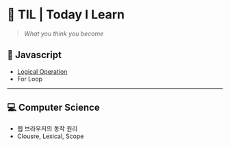 # 🌱 TIL | Today I Learn

>*What you think you become*


## 📌 Javascript
* <a href ="https://github.com/BongsikB/BongsikB.github.io/blob/bf12c76e3adf1502f8ec6e7f80f35fa1ecb84340/JavaScript/Logical%20Operation.md"> Logical Operation </a>
* For Loop 
<hr>

## 💻 Computer Science
* 웹 브라우저의 동작 원리
* Clousre, Lexical, Scope
